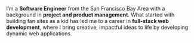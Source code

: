 I’m a **Software Engineer** from the San Francisco Bay Area with a background in **project and product management**. What started with building fan sites as a kid has led me to a career in **full-stack web development**, where I bring creative, impactful ideas to life by developing dynamic web applications.
